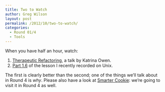 ```yaml
---
title: Two to Watch
author: Greg Wilson
layout: post
permalink: /2012/10/two-to-watch/
categories:
  - Round 01/4
  - Tools
---
```

When you have half an hour, watch:

1.  [Therapeutic Refactoring][1], a talk by Katrina Owen.
2.  [Part 1.6][2] of the lesson I recently recorded on Unix.

The first is clearly better than the second; one of the things we&#8217;ll talk about in Round 4 is *why*. Please also have a look at [Smarter Cookie][3]: we&#8217;re going to visit it in Round 4 as well.

 [1]: http://www.youtube.com/watch?v=J4dlF0kcThQ
 [2]: http://www.youtube.com/watch?v=jnpM5pwk3uM
 [3]: http://www.beasmartercookie.com/
